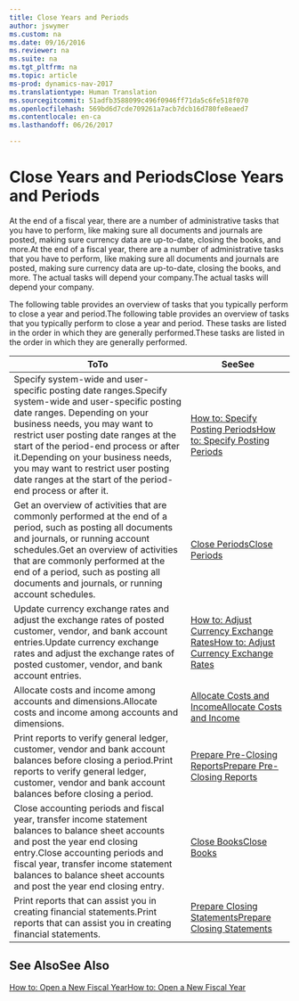 ```yaml
---
title: Close Years and Periods
author: jswymer
ms.custom: na
ms.date: 09/16/2016
ms.reviewer: na
ms.suite: na
ms.tgt_pltfrm: na
ms.topic: article
ms-prod: dynamics-nav-2017
ms.translationtype: Human Translation
ms.sourcegitcommit: 51adfb3588099c496f0946ff71da5c6fe518f070
ms.openlocfilehash: 569bd6d7cde709261a7acb7dcb16d780fe8eaed7
ms.contentlocale: en-ca
ms.lasthandoff: 06/26/2017

---
```

# <a name="close-years-and-periods"></a><span data-ttu-id="3cd44-102">Close Years and Periods</span><span class="sxs-lookup"><span data-stu-id="3cd44-102">Close Years and Periods</span></span>
<span data-ttu-id="3cd44-103">At the end of a fiscal year, there are a number of administrative tasks that you have to perform, like making sure all documents and journals are posted, making sure currency data are up-to-date, closing the books, and more.</span><span class="sxs-lookup"><span data-stu-id="3cd44-103">At the end of a fiscal year, there are a number of administrative tasks that you have to perform, like making sure all documents and journals are posted, making sure currency data are up-to-date, closing the books, and more.</span></span> <span data-ttu-id="3cd44-104">The actual tasks will depend your company.</span><span class="sxs-lookup"><span data-stu-id="3cd44-104">The actual tasks will depend your company.</span></span>

<span data-ttu-id="3cd44-105">The following table provides an overview of tasks that you typically perform to close a year and period.</span><span class="sxs-lookup"><span data-stu-id="3cd44-105">The following table provides an overview of tasks that you typically perform to close a year and period.</span></span> <span data-ttu-id="3cd44-106">These tasks are listed in the order in which they are generally performed.</span><span class="sxs-lookup"><span data-stu-id="3cd44-106">These tasks are listed in the order in which they are generally performed.</span></span>

|<span data-ttu-id="3cd44-107">To</span><span class="sxs-lookup"><span data-stu-id="3cd44-107">To</span></span>     |<span data-ttu-id="3cd44-108">See</span><span class="sxs-lookup"><span data-stu-id="3cd44-108">See</span></span>                   |
|-------|----------------------|
|<span data-ttu-id="3cd44-109">Specify system-wide and user-specific posting date ranges.</span><span class="sxs-lookup"><span data-stu-id="3cd44-109">Specify system-wide and user-specific posting date ranges.</span></span> <span data-ttu-id="3cd44-110">Depending on your business needs, you may want to restrict user posting date ranges at the start of the period-end process or after it.</span><span class="sxs-lookup"><span data-stu-id="3cd44-110">Depending on your business needs, you may want to restrict user posting date ranges at the start of the period-end process or after it.</span></span>|[<span data-ttu-id="3cd44-111">How to: Specify Posting Periods</span><span class="sxs-lookup"><span data-stu-id="3cd44-111">How to: Specify Posting Periods</span></span>](finance-setup-how-specify-posting-periods.md)|
|<span data-ttu-id="3cd44-112">Get an overview of activities that are commonly performed at the end of a period, such as posting all documents and journals, or running account schedules.</span><span class="sxs-lookup"><span data-stu-id="3cd44-112">Get an overview of activities that are commonly performed at the end of a period, such as posting all documents and journals, or running account schedules.</span></span>|[<span data-ttu-id="3cd44-113">Close Periods</span><span class="sxs-lookup"><span data-stu-id="3cd44-113">Close Periods</span></span>](year-how-complete-period-end-processes.md)|
|<span data-ttu-id="3cd44-114">Update currency exchange rates and adjust the exchange rates of posted customer, vendor, and bank account entries.</span><span class="sxs-lookup"><span data-stu-id="3cd44-114">Update currency exchange rates and adjust the exchange rates of posted customer, vendor, and bank account entries.</span></span>|[<span data-ttu-id="3cd44-115">How to: Adjust Currency Exchange Rates</span><span class="sxs-lookup"><span data-stu-id="3cd44-115">How to: Adjust Currency Exchange Rates</span></span>](finance-setup-setup-currencies.md)|
|<span data-ttu-id="3cd44-116">Allocate costs and income among accounts and dimensions.</span><span class="sxs-lookup"><span data-stu-id="3cd44-116">Allocate costs and income among accounts and dimensions.</span></span>|[<span data-ttu-id="3cd44-117">Allocate Costs and Income</span><span class="sxs-lookup"><span data-stu-id="3cd44-117">Allocate Costs and Income</span></span>](year-allocate-costs-income.md)|
|<span data-ttu-id="3cd44-118">Print reports to verify general ledger, customer, vendor and bank account balances before closing a period.</span><span class="sxs-lookup"><span data-stu-id="3cd44-118">Print reports to verify general ledger, customer, vendor and bank account balances before closing a period.</span></span>|[<span data-ttu-id="3cd44-119">Prepare Pre-Closing Reports</span><span class="sxs-lookup"><span data-stu-id="3cd44-119">Prepare Pre-Closing Reports</span></span>](year-prepare-preclose-reports.md)|
|<span data-ttu-id="3cd44-120">Close accounting periods and fiscal year, transfer income statement balances to balance sheet accounts and post the year end closing entry.</span><span class="sxs-lookup"><span data-stu-id="3cd44-120">Close accounting periods and fiscal year, transfer income statement balances to balance sheet accounts and post the year end closing entry.</span></span>|[<span data-ttu-id="3cd44-121">Close Books</span><span class="sxs-lookup"><span data-stu-id="3cd44-121">Close Books</span></span>](year-close-books.md)|
|<span data-ttu-id="3cd44-122">Print reports that can assist you in creating financial statements.</span><span class="sxs-lookup"><span data-stu-id="3cd44-122">Print reports that can assist you in creating financial statements.</span></span>|[<span data-ttu-id="3cd44-123">Prepare Closing Statements</span><span class="sxs-lookup"><span data-stu-id="3cd44-123">Prepare Closing Statements</span></span>](year-prepare-close-statements.md)|

## <a name="see-also"></a><span data-ttu-id="3cd44-124">See Also</span><span class="sxs-lookup"><span data-stu-id="3cd44-124">See Also</span></span>
[<span data-ttu-id="3cd44-125">How to: Open a New Fiscal Year</span><span class="sxs-lookup"><span data-stu-id="3cd44-125">How to: Open a New Fiscal Year</span></span>](finance-setup-how-open-new-fiscal-year.md)

